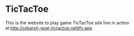 # TicTacToe
This is the website to play game TicTacToe
site live in action at:http://utkarsh-goel-tictactoe.netlify.app
